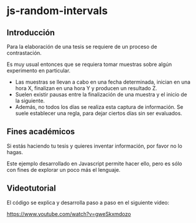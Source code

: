 # js-random-intervals

## Introducción
Para la elaboración de una tesis se requiere de un proceso de contrastación.

Es muy usual entonces que se requiera tomar muestras sobre algún experimento en particular.

- Las muestras se llevan a cabo en una fecha determinada, inician en una hora X, finalizan en una hora Y y producen un resultado Z.
- Suelen existir pausas entre la finalización de una muestra y el inicio de la siguiente.
- Además, no todos los días se realiza esta captura de información. Se suele establecer una regla, para dejar ciertos días sin ser evaluados.

## Fines académicos
Si estás haciendo tu tesis y quieres inventar información, por favor no lo hagas.

Este ejemplo desarrollado en Javascript permite hacer ello, pero es sólo con fines de explorar un poco más el lenguaje.

## Videotutorial
El código se explica y desarrolla paso a paso en el siguiente video: 

https://www.youtube.com/watch?v=gweSkxmdozo
